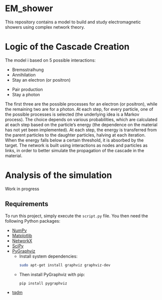 # EM_shower
This repository contains a model to build and study electromagnetic showers using complex network theory. 

# Logic of the Cascade Creation
The model i based on 5 possible interactions:
- Bremsstralhung
- Annihilation
- Stay an electron (or positron)
* Pair production
* Stay a photon


The first three are the possible processes for an electron (or positron), while the remaining two are for a photon. At each step, for every particle, one of the possible processes is selected (the underlying idea is a Markov process). The choice depends on various probabilities, which are calculated at each step based on the particle’s energy (the dependence on the material has not yet been implemented). At each step, the energy is transferred from the parent particles to the daughter particles, halving at each iteration. When the energy falls below a certain threshold, it is absorbed by the target.
The network is built using interactions as nodes and particles as links, in order to better simulate the propagation of the cascade in the material.

# Analysis of the simulation

Work in progress

## Requirements

To run this project, simply execute the `script.py` file. You then need the following Python packages:

- [NumPy](https://numpy.org/)
- [Matplotlib](https://matplotlib.org/)
- [NetworkX](https://networkx.org/)
- [SciPy](https://scipy.org/)
- [PyGraphviz](https://pygraphviz.github.io/)
  - Install system dependencies:  
    ```bash
    sudo apt-get install graphviz graphviz-dev
    ```
  - Then install PyGraphviz with pip:  
    ```bash
    pip install pygraphviz
    ```
- [tqdm](https://github.com/tqdm/tqdm)

